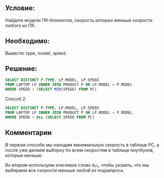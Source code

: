 ## Условие:
Найдите модели ПК-блокнотов, скорость которых меньше скорости любого из ПК.

## Необходимо:
Вывести: type, model, speed.

## Решение:
```sql
SELECT DISTINCT P.TYPE, LP.MODEL, LP.SPEED
FROM LAPTOP LP INNER JOIN PRODUCT P ON LP.MODEL = P.MODEL
WHERE SPEED < (SELECT MIN(SPEED) FROM PC)
```
Способ 2:
```sql
SELECT DISTINCT P.TYPE, LP.MODEL, LP.SPEED
FROM LAPTOP LP INNER JOIN PRODUCT P ON LP.MODEL = P.MODEL
WHERE SPEED < ALL (SELECT SPEED FROM PC)
```
## Комментарии
В первом способе мы находим минимальную скорость в таблице PC, а после уже
делаем выборку по всем скоростям в таблице ноутбуков, которые меньше.

Во втором используем ключевое слово `ALL`, чтобы укзаать, что мы выбираем
все скорости меньше любой из подзапроса.
